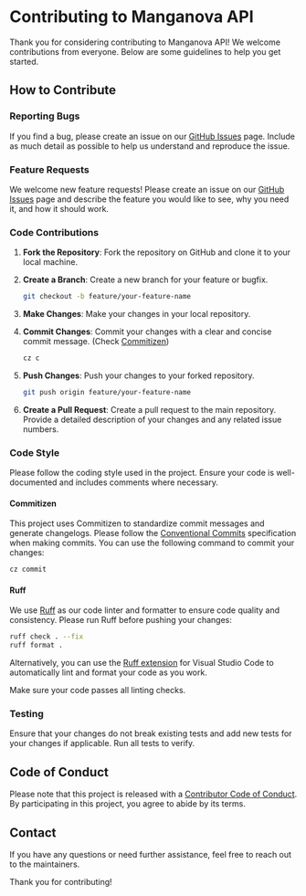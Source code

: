 # Contributing to Manganova API

Thank you for considering contributing to Manganova API! We welcome contributions from everyone. Below are some guidelines to help you get started.

## How to Contribute

### Reporting Bugs

If you find a bug, please create an issue on our [GitHub Issues](https://github.com/your-repo/manganova.api/issues) page. Include as much detail as possible to help us understand and reproduce the issue.

### Feature Requests

We welcome new feature requests! Please create an issue on our [GitHub Issues](https://github.com/your-repo/manganova.api/issues) page and describe the feature you would like to see, why you need it, and how it should work.

### Code Contributions

1. **Fork the Repository**: Fork the repository on GitHub and clone it to your local machine.
2. **Create a Branch**: Create a new branch for your feature or bugfix.

   ```sh
   git checkout -b feature/your-feature-name
   ```

3. **Make Changes**: Make your changes in your local repository.
4. **Commit Changes**: Commit your changes with a clear and concise commit message. (Check [Commitizen](#commitizen))

   ```sh
   cz c
   ```

5. **Push Changes**: Push your changes to your forked repository.

   ```sh
   git push origin feature/your-feature-name
   ```

6. **Create a Pull Request**: Create a pull request to the main repository. Provide a detailed description of your changes and any related issue numbers.

### Code Style

Please follow the coding style used in the project. Ensure your code is well-documented and includes comments where necessary.

#### Commitizen

This project uses Commitizen to standardize commit messages and generate changelogs. Please follow the [Conventional Commits](https://www.conventionalcommits.org/en/v1.0.0/) specification when making commits. You can use the following command to commit your changes:

```sh
cz commit
```

#### Ruff

We use [Ruff](https://docs.astral.sh/ruff) as our code linter and formatter to ensure code quality and consistency. Please run Ruff before pushing your changes:

```sh
ruff check . --fix
ruff format .
```

Alternatively, you can use the [Ruff extension](https://marketplace.visualstudio.com/items?itemName=charliermarsh.ruff) for Visual Studio Code to automatically lint and format your code as you work.

Make sure your code passes all linting checks.

### Testing

Ensure that your changes do not break existing tests and add new tests for your changes if applicable. Run all tests to verify.

## Code of Conduct

Please note that this project is released with a [Contributor Code of Conduct](CODE_OF_CONDUCT.md). By participating in this project, you agree to abide by its terms.

## Contact

If you have any questions or need further assistance, feel free to reach out to the maintainers.

Thank you for contributing!
